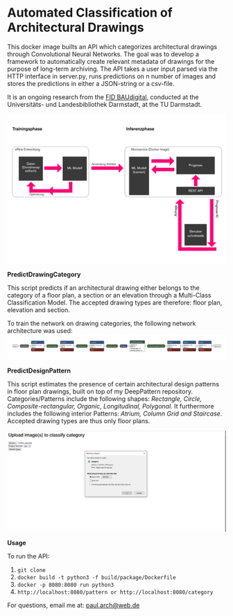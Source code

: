 # Automated Classification of Architectural Drawings 

This docker image builts an API which categorizes architectural drawings through
Convolutional Neural Networks.
The goal was to develop a framework to automatically create relevant metadata of drawings
for the purpose of long-term archiving.
The API takes a user input parsed via the HTTP interface in server.py, runs predictions on n number of images
and stores the predictions in either a JSON-string or a csv-file. 

It is an ongoing research from the [FID BAUdigital](https://kickoff.fid-bau.de/en/), conducted at the Universitäts- und Landesbibliothek Darmstadt, at the TU Darmstadt.

![](content/FlowChartPrototype.png)

**PredictDrawingCategory**

This script predicts if an architectural drawing either belongs to the category of a floor plan, a section or an elevation
through a Multi-Class Classification Model. The accepted drawing types are therefore: floor plan, elevation and section.

To train the network on drawing categories, the following network architecture was used:
![](content/model_architecture.png)


**PredictDesignPattern**

This script estimates the presence of certain architectural design patterns in floor plan drawings, built on top of
my DeepPattern repository. Categories/Patterns include the following shapes: _Rectangle, Circle, Composite-rectangular,
Organic, Longitudinal, Polygonal_.
It furthermore includes the following interior Patterns: _Atrium, Column Grid and Staircase_.
Accepted drawing types are thus only floor plans.

![](content/CategoryPrediction.JPG)

**Usage**

To run the API:

1. `git clone`
2. `docker build -t python3 -f build/package/Dockerfile`
3. `docker -p 8080:8080 run python3`
4. `http://localhost:8080/pattern or http://localhost:8080/category`


For questions, email me at: paul.arch@web.de
